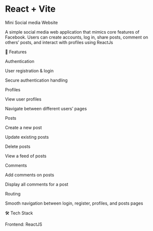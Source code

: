 # React + Vite

Mini Social media Website

A simple social media web application that mimics core features of Facebook. Users can create accounts, log in, share posts, comment on others’ posts, and interact with profiles using ReactJs

🚀 Features

Authentication

User registration & login

Secure authentication handling

Profiles

View user profiles

Navigate between different users’ pages

Posts

Create a new post

Update existing posts

Delete posts

View a feed of posts

Comments

Add comments on posts

Display all comments for a post

Routing

Smooth navigation between login, register, profiles, and posts pages

🛠️ Tech Stack

Frontend: ReactJS
